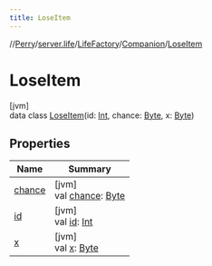 ```yaml
---
title: LoseItem
---
```

//[Perry](../../../../../index.html)/[server.life](../../../index.html)/[LifeFactory](../../index.html)/[Companion](../index.html)/[LoseItem](index.html)



# LoseItem



[jvm]\
data class [LoseItem](index.html)(id: [Int](https://kotlinlang.org/api/latest/jvm/stdlib/kotlin/-int/index.html), chance: [Byte](https://kotlinlang.org/api/latest/jvm/stdlib/kotlin/-byte/index.html), x: [Byte](https://kotlinlang.org/api/latest/jvm/stdlib/kotlin/-byte/index.html))



## Properties


| Name | Summary |
|---|---|
| [chance](chance.html) | [jvm]<br>val [chance](chance.html): [Byte](https://kotlinlang.org/api/latest/jvm/stdlib/kotlin/-byte/index.html) |
| [id](id.html) | [jvm]<br>val [id](id.html): [Int](https://kotlinlang.org/api/latest/jvm/stdlib/kotlin/-int/index.html) |
| [x](x.html) | [jvm]<br>val [x](x.html): [Byte](https://kotlinlang.org/api/latest/jvm/stdlib/kotlin/-byte/index.html) |

